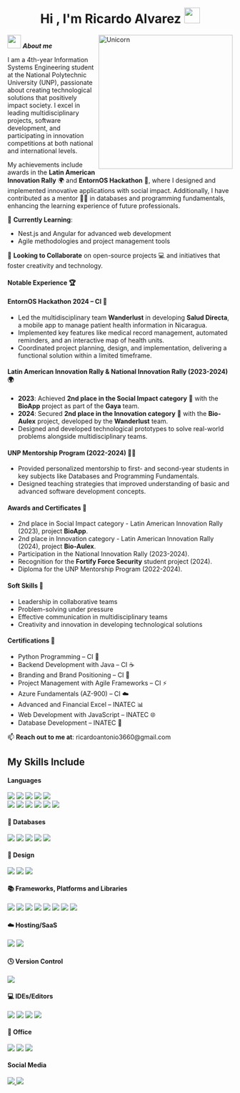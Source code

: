 <h1 align="center"><b>Hi , I'm Ricardo Alvarez </b><img src="https://media.giphy.com/media/hvRJCLFzcasrR4ia7z/giphy.gif" width="35"></h1>
<!--  -->
<img align="right" width=300px alt="Unicorn" src="https://c.tenor.com/GN73MKBawZYAAAAi/busy-cute.gif" />

<img src="https://media.giphy.com/media/ObNTw8Uzwy6KQ/giphy.gif" width="30px">&nbsp;***About me***

<p>
I am a 4th-year Information Systems Engineering student at the National Polytechnic University (UNP), passionate about creating technological solutions that positively impact society. I excel in leading multidisciplinary projects, software development, and participating in innovation competitions at both national and international levels.
</p>
<p>
My achievements include awards in the <b>Latin American Innovation Rally</b> 🌍 and <b>EntornOS Hackathon</b> 🚀, where I designed and implemented innovative applications with social impact. Additionally, I have contributed as a mentor 🧑‍🏫 in databases and programming fundamentals, enhancing the learning experience of future professionals.
</p>
<p>🌱 <b>Currently Learning</b>:</p>
<ul>
    <li>Nest.js and Angular for advanced web development</li>
    <li>Agile methodologies and project management tools</li>
</ul>
<p>👯 <b>Looking to Collaborate</b> on open-source projects 💻 and initiatives that foster creativity and technology.</p>

<h4>Notable Experience 🏆</h4>
<h4>EntornOS Hackathon 2024 – CI 🚀</h4>
<ul>
    <li>Led the multidisciplinary team <b>Wanderlust</b> in developing <b>Salud Directa</b>, a mobile app to manage patient health information in Nicaragua.</li>
    <li>Implemented key features like medical record management, automated reminders, and an interactive map of health units.</li>
    <li>Coordinated project planning, design, and implementation, delivering a functional solution within a limited timeframe.</li>
</ul>
<h4>Latin American Innovation Rally & National Innovation Rally (2023-2024) 🌍</h4>
<ul>
    <li><b>2023</b>: Achieved <b>2nd place in the Social Impact category</b> 🥈 with the <b>BioApp</b> project as part of the <b>Gaya</b> team.</li>
    <li><b>2024</b>: Secured <b>2nd place in the Innovation category</b> 🥈 with the <b>Bio-Aulex</b> project, developed by the <b>Wanderlust</b> team.</li>
    <li>Designed and developed technological prototypes to solve real-world problems alongside multidisciplinary teams.</li>
</ul>

<h4>UNP Mentorship Program (2022-2024) 🧑‍🏫</h4>
<ul>
    <li>Provided personalized mentorship to first- and second-year students in key subjects like Databases and Programming Fundamentals.</li>
    <li>Designed teaching strategies that improved understanding of basic and advanced software development concepts.</li>
</ul>

<h4>Awards and Certificates 🥇</h4>
<ul>
    <li>2nd place in Social Impact category - Latin American Innovation Rally (2023), project <b>BioApp</b>.</li>
    <li>2nd place in Innovation category - Latin American Innovation Rally (2024), project <b>Bio-Aulex</b>.</li>
    <li>Participation in the National Innovation Rally (2023-2024).</li>
    <li>Recognition for the <b>Fortify Force Security</b> student project (2024).</li>
    <li>Diploma for the UNP Mentorship Program (2022-2024).</li>
</ul>

<h4>Soft Skills 🌟</h4>
<ul>
    <li>Leadership in collaborative teams</li>
    <li>Problem-solving under pressure</li>
    <li>Effective communication in multidisciplinary teams</li>
    <li>Creativity and innovation in developing technological solutions</li>
</ul>

<h4>Certifications 📜</h4>
<ul>
    <li>Python Programming – CI 🐍</li>
    <li>Backend Development with Java – CI ☕</li>
    <li>Branding and Brand Positioning – CI 🎨</li>
    <li>Project Management with Agile Frameworks – CI ⚡</li>
    <li>Azure Fundamentals (AZ-900) – CI ☁️</li>
    <li>Advanced and Financial Excel – INATEC 📊</li>
    <li>Web Development with JavaScript – INATEC 🌐</li>
    <li>Database Development – INATEC 💾</li>
</ul>

<p>📫 <b>Reach out to me at</b>: ricardoantonio3660@gmail.com</p>


## My Skills Include

<h4> Languages </h4>
<span> 
  <img src="https://img.shields.io/badge/HTML5-E34F26?style=for-the-badge&logo=html5&logoColor=white">
  <img src="https://img.shields.io/badge/CSS3-1572B6?style=for-the-badge&logo=css3&logoColor=white">
  <img src="https://img.shields.io/badge/JavaScript-F7DF1E?style=for-the-badge&logo=javascript&logoColor=black">
  <img src="https://img.shields.io/badge/typescript-%23007ACC.svg?style=for-the-badge&logo=typescript&logoColor=white">
  <img src="https://img.shields.io/badge/Java-ED8B00?style=for-the-badge&logo=java&logoColor=white">
  <br>
  <img src="https://img.shields.io/badge/C-00599C?style=for-the-badge&logo=c&logoColor=white">
  <img src="https://img.shields.io/badge/c++-%2300599C.svg?style=for-the-badge&logo=c%2B%2B&logoColor=white">
  <img src="https://img.shields.io/badge/c%23-%23239120.svg?style=for-the-badge&logo=csharp&logoColor=white">
  <img src="https://img.shields.io/badge/dart-%230175C2.svg?style=for-the-badge&logo=dart&logoColor=white">
  <img src="https://img.shields.io/badge/python-3670A0?style=for-the-badge&logo=python&logoColor=ffdd54">
  <img src= "https://img.shields.io/badge/-Arduino-00979D?style=for-the-badge&logo=Arduino&logoColor=white">
</span>

<h4>💾 Databases </h4>
<span>
  <img src="https://img.shields.io/badge/sqlite-%2307405e.svg?style=for-the-badge&logo=sqlite&logoColor=white">
  <img src="https://img.shields.io/badge/Microsoft%20SQL%20Server-CC2927?style=for-the-badge&logo=microsoft%20sql%20server&logoColor=white">
  <img src="https://img.shields.io/badge/mysql-4479A1.svg?style=for-the-badge&logo=mysql&logoColor=white">
  <img src="https://img.shields.io/badge/postgres-%23316192.svg?style=for-the-badge&logo=postgresql&logoColor=white">
  <img src="https://img.shields.io/badge/firebase-a08021?style=for-the-badge&logo=firebase&logoColor=ffcd34">
</span>

<h4>🎨 Design</h4>
<span>
  <img src="https://img.shields.io/badge/adobe-%23FF0000.svg?style=for-the-badge&logo=adobe&logoColor=white">
  <img src="https://img.shields.io/badge/adobe%20illustrator-%23FF9A00.svg?style=for-the-badge&logo=adobe%20illustrator&logoColor=white">
  <img src="https://img.shields.io/badge/figma-%23F24E1E.svg?style=for-the-badge&logo=figma&logoColor=white">
</span>

<h4> 📚 Frameworks, Platforms and Libraries </h4>
<span>
  <img src="https://img.shields.io/badge/.NET-5C2D91?style=for-the-badge&logo=.net&logoColor=white">
  <img src="https://img.shields.io/badge/Anaconda-%2344A833.svg?style=for-the-badge&logo=anaconda&logoColor=white">
  <img src="https://img.shields.io/badge/django-%23092E20.svg?style=for-the-badge&logo=django&logoColor=white">
  <img src="https://img.shields.io/badge/Flutter-%2302569B.svg?style=for-the-badge&logo=Flutter&logoColor=white">
  <img src="https://img.shields.io/badge/node.js-6DA55F?style=for-the-badge&logo=node.js&logoColor=white">
  <img src="https://img.shields.io/badge/angular-%23DD0031.svg?style=for-the-badge&logo=angular&logoColor=white">
  <img src="https://img.shields.io/badge/react-%2320232a.svg?style=for-the-badge&logo=react&logoColor=%2361DAFB">
  <img src="https://img.shields.io/badge/WordPress-%23117AC9.svg?style=for-the-badge&logo=WordPress&logoColor=white">
</span>

<h4>☁️ Hosting/SaaS</h4>
<span>
  <img src="https://img.shields.io/badge/azure-%230072C6.svg?style=for-the-badge&logo=microsoftazure&logoColor=white">
  <img src="https://img.shields.io/badge/firebase-%23039BE5.svg?style=for-the-badge&logo=firebase">
</span>

<h4>🕓 Version Control</h4>
<span>
  <img src="https://img.shields.io/badge/Git-F05032?style=for-the-badge&logo=git&logoColor=white">
</span>

<h4>💻 IDEs/Editors</h4>
<span>
  <img src="https://img.shields.io/badge/android%20studio-346ac1?style=for-the-badge&logo=android%20studio&logoColor=white">
  <img src="https://img.shields.io/badge/Visual%20Studio%20Code-0078d7.svg?style=for-the-badge&logo=visual-studio-code&logoColor=white">
  <img src="https://img.shields.io/badge/Visual%20Studio-5C2D91.svg?style=for-the-badge&logo=visual-studio&logoColor=white">
  <img src="https://img.shields.io/badge/NetBeansIDE-1B6AC6.svg?style=for-the-badge&logo=apache-netbeans-ide&logoColor=white">
</span>

<h4>🏢 Office</h4>
<span>
  <img src="https://img.shields.io/badge/Microsoft_Excel-217346?style=for-the-badge&logo=microsoft-excel&logoColor=white">
  <img src="https://img.shields.io/badge/Microsoft_PowerPoint-B7472A?style=for-the-badge&logo=microsoft-powerpoint&logoColor=white">
  <img src="https://img.shields.io/badge/Microsoft_Word-2B579A?style=for-the-badge&logo=microsoft-word&logoColor=white">
</span>

<h4>Social Media</h4>

<a href= "https://www.instagram.com/_richt__/?hl=es">
    <img src="https://img.shields.io/badge/Instagram-%23E4405F.svg?style=for-the-badge&logo=Instagram&logoColor=white">
</a>
<a href="ricardoantonio3660@gmail.com">
  <img src="https://img.shields.io/badge/Gmail-D14836?style=for-the-badge&logo=gmail&logoColor=white">
</a>  
</div>
